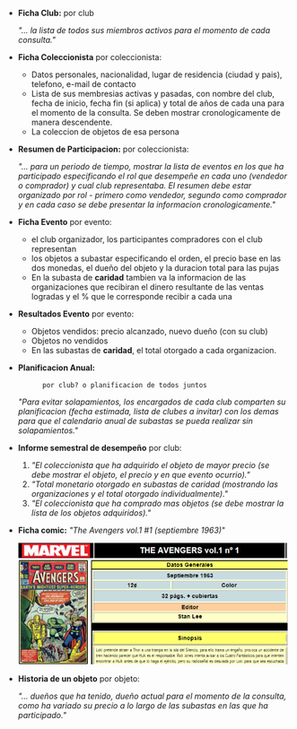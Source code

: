 
- **Ficha Club:** por club                  
    
    *"... la lista de todos sus miembros activos para el momento de cada consulta."*

- **Ficha Coleccionista** por coleccionista: 

    - Datos personales, nacionalidad, lugar de residencia (ciudad y pais), telefono, e-mail de contacto
    - Lista de sus membresias activas y pasadas, con nombre del club, fecha de inicio, fecha fin (si aplica) y total de años de cada una para el momento de la consulta. Se deben mostrar cronologicamente de manera descendente. 
    - La coleccion de objetos de esa persona
- **Resumen de Participacion:** por coleccionista: 
    
    *"... para un periodo de tiempo, mostrar la lista de eventos en los que ha participado especificando el rol que desempeñe en cada uno (vendedor o comprador) y cual club representaba. El resumen debe estar organizado por rol - primero como vendedor, segundo como comprador y en cada caso se debe presentar la informacion cronologicamente."*

- **Ficha Evento** por evento:

    - el club organizador, los participantes compradores con el club representan
    - los objetos a subastar especificando el orden, el precio base en las dos monedas, el dueño del objeto y la duracion total para las pujas
    - En la subasta de **caridad** tambien va la informacion de las organizaciones que recibiran el dinero resultante de las ventas logradas y el % que le corresponde recibir a cada una 

- **Resultados Evento** por evento:

    - Objetos vendidos: precio alcanzado, nuevo dueño (con su club)
    - Objetos no vendidos
    - En las subastas de **caridad**, el total otorgado a cada organizacion.

- **Planificacion Anual:** 
            
            por club? o planificacion de todos juntos
    
    *"Para evitar solapamientos, los encargados de cada club comparten su planificacion (fecha estimada, lista de clubes a invitar) con los demas para que el calendario anual de subastas se pueda realizar sin solapamientos."*

- **Informe semestral de desempeño** por club:

    1. *"El coleccionista que ha adquirido el objeto de mayor precio (se debe mostrar el objeto, el precio y en que evento ocurrio)."*
    2. *"Total monetario otorgado en subastas de caridad (mostrando las organizaciones y el total otorgado individualmente)."*
    3. *"El coleccionista que ha comprado mas objetos (se debe mostrar la lista de los objetos adquiridos)."*

- **Ficha comic:** *"The Avengers vol.1 #1 (septiembre 1963)*"

    ![ficha](ficha-comic.png)

- **Historia de un objeto** por objeto:

    *"... dueños que ha tenido, dueño actual para el momento de la consulta, como ha variado su precio a lo largo de las subastas en las que ha participado."*
